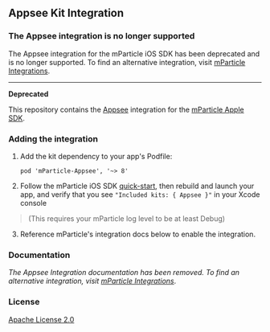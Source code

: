 ## Appsee Kit Integration

### The Appsee integration is no longer supported

The Appsee integration for the mParticle iOS SDK has been deprecated and is no longer supported. To find an alternative integration, visit [mParticle Integrations](https://docs.mparticle.com/integrations/).

-----

**Deprecated**

This repository contains the [Appsee](https://www.appsee.com) integration for the [mParticle Apple SDK](https://github.com/mParticle/mparticle-apple-sdk).

### Adding the integration

1. Add the kit dependency to your app's Podfile:

    ```
    pod 'mParticle-Appsee', '~> 8'
    ```

2. Follow the mParticle iOS SDK [quick-start](https://github.com/mParticle/mparticle-apple-sdk), then rebuild and launch your app, and verify that you see `"Included kits: { Appsee }"` in your Xcode console 

> (This requires your mParticle log level to be at least Debug)

3. Reference mParticle's integration docs below to enable the integration.

### Documentation

*The Appsee Integration documentation has been removed. To find an alternative integration, visit [mParticle Integrations](https://docs.mparticle.com/integrations/)*.

### License

[Apache License 2.0](http://www.apache.org/licenses/LICENSE-2.0)
